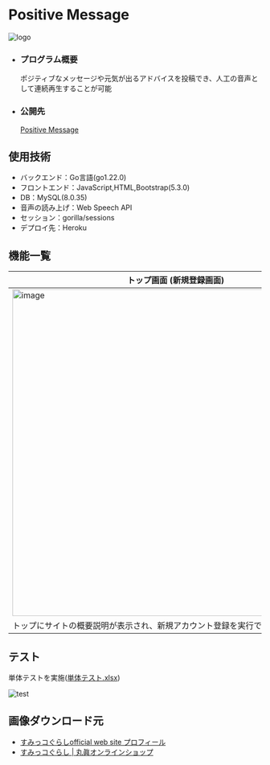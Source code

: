 # Positive Message
![logo](https://github.com/beginerKosukeT/positiveMessage/assets/144611948/0faaf891-8020-4cbf-bd9b-b8cdb2f03289)

- ### プログラム概要
  ポジティブなメッセージや元気が出るアドバイスを投稿でき、人工の音声として連続再生することが可能
- ### 公開先
  <a href="https://positive-message-254febcb568f.herokuapp.com/regisration">Positive Message</a>

## 使用技術
- バックエンド：Go言語(go1.22.0)
- フロントエンド：JavaScript,HTML,Bootstrap(5.3.0)
- DB：MySQL(8.0.35)
- 音声の読み上げ：Web Speech API
- セッション：gorilla/sessions
- デプロイ先：Heroku


## 機能一覧
| トップ画面 (新規登録画面) | ログイン画面 |
| - | - |
|<img width="650" alt="image" src="https://github.com/beginerKosukeT/positiveMessage/assets/144611948/d538f610-af38-4de0-be12-26b9546f442a">|<img width="639" alt="image" src="https://github.com/beginerKosukeT/positiveMessage/assets/144611948/83cdeaf9-fad3-4e3b-99fe-1a017d9e46cd">|
|トップにサイトの概要説明が表示され、新規アカウント登録を実行できる|セッション機能を利用してログインすることができる|

## テスト
単体テストを実施(<a href="https://app.box.com/s/qdgiyqzxdfu0vaslqy4kaxyuf0m9dqez">単体テスト.xlsx</a>)

![test](https://github.com/beginerKosukeT/positiveMessage/assets/144611948/a593f24d-7561-4dd6-ab5c-3e89ca4ac00c)

## 画像ダウンロード元
- <a href="https://www.san-x.co.jp/sumikko/profile/">すみっコぐらしofficial web site プロフィール</a>
- <a href="https://sunheart-shop.com/c/gr1/san-x/sumikkogurashi"> すみっコぐらし | 丸眞オンラインショップ</a>
